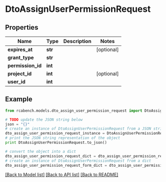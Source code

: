 # DtoAssignUserPermissionRequest


## Properties

Name | Type | Description | Notes
------------ | ------------- | ------------- | -------------
**expires_at** | **str** |  | [optional] 
**grant_type** | **str** |  | 
**permission_id** | **int** |  | 
**project_id** | **int** |  | [optional] 
**user_id** | **int** |  | 

## Example

```python
from rcabench.models.dto_assign_user_permission_request import DtoAssignUserPermissionRequest

# TODO update the JSON string below
json = "{}"
# create an instance of DtoAssignUserPermissionRequest from a JSON string
dto_assign_user_permission_request_instance = DtoAssignUserPermissionRequest.from_json(json)
# print the JSON string representation of the object
print DtoAssignUserPermissionRequest.to_json()

# convert the object into a dict
dto_assign_user_permission_request_dict = dto_assign_user_permission_request_instance.to_dict()
# create an instance of DtoAssignUserPermissionRequest from a dict
dto_assign_user_permission_request_form_dict = dto_assign_user_permission_request.from_dict(dto_assign_user_permission_request_dict)
```
[[Back to Model list]](../README.md#documentation-for-models) [[Back to API list]](../README.md#documentation-for-api-endpoints) [[Back to README]](../README.md)



